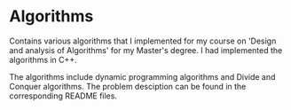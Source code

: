 Algorithms
==========

Contains various algorithms that I implemented for my course on 'Design and analysis of Algorithms' for my Master's degree. I had implemented the algorithms in C++. 

The algorithms include dynamic programming algorithms and Divide and Conquer algorithms. The problem desciption can be found in the corresponding README files.
